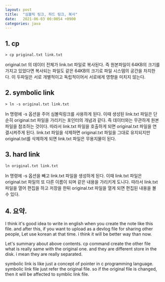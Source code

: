 ```yaml
---
layout: post
title:  "심볼릭 링크, 하드 링크, 복사"
date:   2021-06-03 00:0054 +0900
categories: java
---
```


## 1. cp

```
> cp priginal.txt link.txt
```

original.txt 의 데이터 전체가 link.txt 파일로 복사된다. 즉 원본파일이 64KB의 크기를 가지고 있었다면 복사되는 파일도 같은 64KB의 크기로 파일 시스템의 공간을 차지한다.
이 두파일은 서로 개별적이고 독립적이어서 서로에게 영향을 미치지 않는다.

## 2. symbolic link

```
> ln -s original.txt link.txt
```

ln 명령에 -s 옵션을 주어 심볼릭링크를 사용하게 된다. 이때 생성된 link.txt 파일은 단순히 original.txt 파일을 가리키는 포인터의 개념과 같다. 즉 데이터와는 무관하게 원본파일을 참조하는 것이다.
따라서 link.txt 파일을 호출하게 되면 original.txt 파일을 연결시켜주게 된다. link.txt 파일을 삭제하면 original.txt 파일을 그대로 유지되지만 original.txt를 삭제하게 되면 link.txt 파일은
무용지물이 된다.

## 3. hard link

```
ln original.txt link.txt
```

ln 명령에 -s 옵션을 빼고 link.txt 파일을 생성하게 된다. 이때 link.txt 파일은 original.txt 파일의 또 다른 이름이 되며 같은 내용을 가리키게 도니다. 따라서 link.txt 파일을 열어 편집을 하고 저장을 한뒤 original.txt 파일을 열게 되면 편집된 내용을 볼 수 있다.

## 4. 요약.

I think it's good idea to write in english when you create the note like this file. and after this, if you want to upload as a devlog file for sharing other people, Let use korean at that time. i think it will be better way than now.

Let's summary about above contents. cp command create the other file what is really same with the original one. and they are different store in the disk. i mean they are really separated.

symbolic link is like just a concept of pointer in c programming language. symbolic link file just refer the original file. so if the original file is changed, then it will be affected to symblic link file.